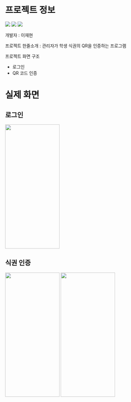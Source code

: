 # 프로젝트 정보

<a><img src="https://img.shields.io/badge/-Flutter-387ADF?style=flat-plastic&logo=Flutter&logoColor=white"/>
<img src="https://img.shields.io/badge/-Provider-FBA834?style=flat-plastic&logo=Provider&logoColor=white"/>
<img src="https://img.shields.io/badge/-Github-black?style=flat-plastic&logo=Github&logoColor=white"/></a>

개발자 : 이재현


프로젝트 한줄소개 : 관리자가 학생 식권의 QR을 인증하는 프로그램


프로젝트 화면 구조
- 로그인
- QR 코드 인증


# 실제 화면
## 로그인
<img src="https://github.com/have-a-meal/mobile_admin_have_a_meal/assets/77985708/c69dff6a-6c9f-47f8-acce-3d25775e6d3c.png"  width="175" height="400"/>

## 식권 인증
<img src="https://github.com/have-a-meal/mobile_admin_have_a_meal/assets/77985708/410999ea-65bc-4853-97cf-3147ccbeba32.png"  width="175" height="400"/>
<img src="https://github.com/have-a-meal/mobile_admin_have_a_meal/assets/77985708/f54855a6-6f9e-4456-9544-3c4875aec432.png"  width="175" height="400"/>
